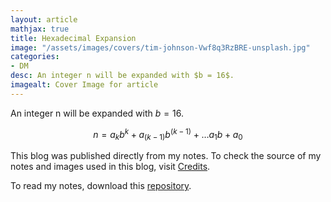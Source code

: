 ```yaml
---
layout: article
mathjax: true
title: Hexadecimal Expansion
image: "/assets/images/covers/tim-johnson-Vwf8q3RzBRE-unsplash.jpg"
categories:
- DM
desc: An integer n will be expanded with $b = 16$. 
imagealt: Cover Image for article
---
```


An integer n will be expanded with $b = 16$.




















































































































































































































































































































































































































$$n = {a_k}{b^k} + {a_{(k-1)}}{b^{(k-1)}} + \dots {a_1}{b} + a_0$$





















































































































































































































































































































































































































This blog was published directly from my notes.
To check the source of my notes and images used in this blog, visit <a href="/credits.html" target="_blank">Credits</a>.

To read my notes, download this <a href="https://github.com/bovem/CS" target="blank">repository</a>.